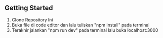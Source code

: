 ## Getting Started

1. Clone Repository Ini
2. Buka file di code editor dan lalu tuliskan "npm install" pada terminal
3. Terakhir jalankan "npm run dev" pada terminal lalu buka localhost:3000
